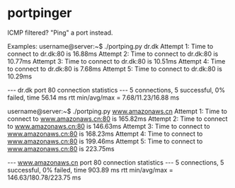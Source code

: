 # portpinger
ICMP filtered? "Ping" a port instead.

Examples:
username@server:~$ ./portping.py dr.dk
Attempt 1: Time to connect to dr.dk:80 is 16.88ms
Attempt 2: Time to connect to dr.dk:80 is 10.77ms
Attempt 3: Time to connect to dr.dk:80 is 10.51ms
Attempt 4: Time to connect to dr.dk:80 is 7.68ms
Attempt 5: Time to connect to dr.dk:80 is 10.29ms

--- dr.dk port 80 connection statistics ---
5 connections, 5 successful, 0% failed, time 56.14 ms
rtt min/avg/max = 7.68/11.23/16.88 ms

username@server:~$ ./portping.py www.amazonaws.cn
Attempt 1: Time to connect to www.amazonaws.cn:80 is 165.82ms
Attempt 2: Time to connect to www.amazonaws.cn:80 is 146.63ms
Attempt 3: Time to connect to www.amazonaws.cn:80 is 168.23ms
Attempt 4: Time to connect to www.amazonaws.cn:80 is 199.46ms
Attempt 5: Time to connect to www.amazonaws.cn:80 is 223.75ms

--- www.amazonaws.cn port 80 connection statistics ---
5 connections, 5 successful, 0% failed, time 903.89 ms
rtt min/avg/max = 146.63/180.78/223.75 ms
